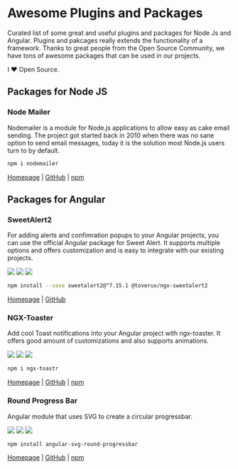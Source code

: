 # Awesome Plugins and Packages
Curated list of some great and useful plugins and packages for Node Js and Angular. Plugins and pakcages really extends the functionality of a framework. Thanks to great people from the Open Source Community, we have tons of awesome packages that can be used in our projects.

I ❤️️ Open Source.

## Packages for Node JS

### Node Mailer
Nodemailer is a module for Node.js applications to allow easy as cake email sending. The project got started back in 2010 when there was no sane option to send email messages, today it is the solution most Node.js users turn to by default.

```bash
npm i nodemailer
```

[Homepage](https://nodemailer.com/about/) | [GitHub](https://github.com/nodemailer/nodemailer) | [npm](https://www.npmjs.com/package/nodemailer)

## Packages for Angular

### SweetAlert2
For adding alerts and confimration popups to your Angular projects, you can use the official Angular package for Sweet Alert.
It supports multiple options and offers customization and is easy to integrate with our existing projects.  

![](https://img.shields.io/npm/dm/@toverux/ngx-sweetalert2.svg?style=flat-square) ![](https://img.shields.io/bundlephobia/minzip/@toverux/ngx-sweetalert2.svg?style=flat-square)  ![](https://img.shields.io/github/stars/sweetalert2/ngx-sweetalert2.svg?style=flat-square)

```bash
npm install --save sweetalert2@^7.15.1 @toverux/ngx-sweetalert2
```
[Homepage](https://sweetalert2.github.io/) | [GitHub](https://github.com/sweetalert2/ngx-sweetalert2)


### NGX-Toaster
Add cool Toast notifications into your Angular project with ngx-toaster. It offers good amount of customizations and also supports animations.  

![](https://img.shields.io/npm/dm/ngx-toastr.svg?style=flat-square) ![](https://img.shields.io/bundlephobia/minzip/ngx-toastr.svg?style=flat-square)  ![](https://img.shields.io/github/stars/scttcper/ngx-toastr.svg?style=flat-square)

```bash
npm i ngx-toastr
```

[Homepage](https://scttcper.github.io/ngx-toastr/) | [GitHub](https://github.com/scttcper/ngx-toastr/) | [npm](https://www.npmjs.com/package/ngx-toastr)

### Round Progress Bar
Angular module that uses SVG to create a circular progressbar.  

![](https://img.shields.io/npm/dm/angular-svg-round-progressbar.svg?style=flat-square)  ![](https://img.shields.io/bundlephobia/minzip/angular-svg-round-progressbar.svg?style=flat-square)  ![](https://img.shields.io/github/stars/crisbeto/angular-svg-round-progressbar.svg?style=flat-square)

```bash
npm install angular-svg-round-progressbar
```

[Homepage](http://crisbeto.github.io/angular-svg-round-progressbar/) | [GitHub](https://github.com/crisbeto/angular-svg-round-progressbar) | [npm](https://www.npmjs.com/package/angular-svg-round-progressbar)

